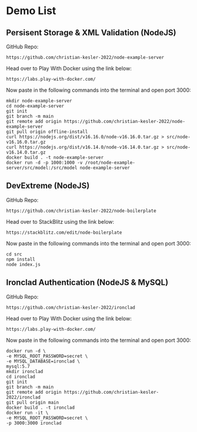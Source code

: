 # Demo List

## Persisent Storage & XML Validation (NodeJS)

GitHub Repo:
  
    https://github.com/christian-kesler-2022/node-example-server

Head over to Play With Docker using the link below:

    https://labs.play-with-docker.com/
  
Now paste in the following commands into the terminal and open port 3000:

    mkdir node-example-server
    cd node-example-server
    git init
    git branch -m main
    git remote add origin https://github.com/christian-kesler-2022/node-example-server
    git pull origin offline-install
    curl https://nodejs.org/dist/v16.16.0/node-v16.16.0.tar.gz > src/node-v16.16.0.tar.gz
    curl https://nodejs.org/dist/v16.14.0/node-v16.14.0.tar.gz > src/node-v16.14.0.tar.gz
    docker build . -t node-example-server
    docker run -d -p 1000:1000 -v /root/node-example-server/src/model:/src/model node-example-server
    
## DevExtreme (NodeJS)

GitHub Repo:  

    https://github.com/christian-kesler-2022/node-boilerplate

Head over to StackBlitz using the link below:

    https://stackblitz.com/edit/node-boilerplate
  
Now paste in the following commands into the terminal and open port 3000:

    cd src
    npm install
    node index.js

## Ironclad Authentication (NodeJS & MySQL)

GitHub Repo:
  
    https://github.com/christian-kesler-2022/ironclad

Head over to Play With Docker using the link below:

    https://labs.play-with-docker.com/
  
Now paste in the following commands into the terminal and open port 3000:

    docker run -d \
    -e MYSQL_ROOT_PASSWORD=secret \
    -e MYSQL_DATABASE=ironclad \
    mysql:5.7
    mkdir ironclad
    cd ironclad
    git init
    git branch -m main
    git remote add origin https://github.com/christian-kesler-2022/ironclad
    git pull origin main
    docker build . -t ironclad
    docker run -it \
    -e MYSQL_ROOT_PASSWORD=secret \
    -p 3000:3000 ironclad

